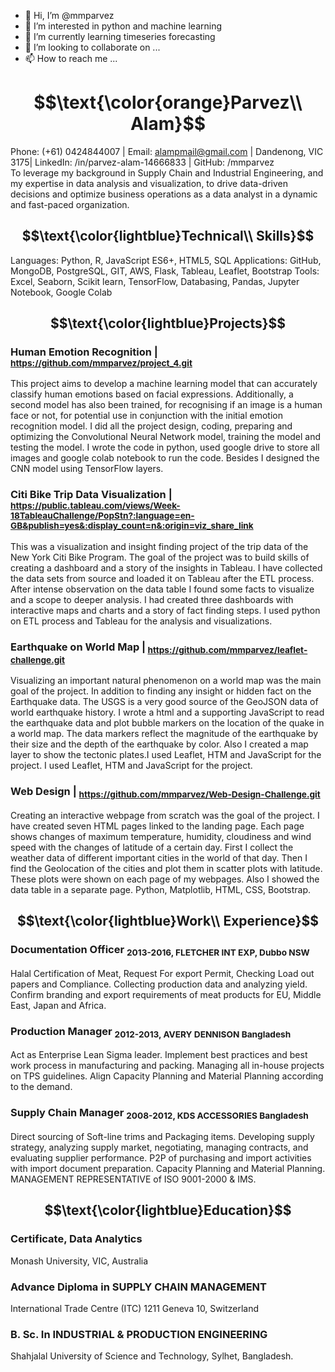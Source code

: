- 👋 Hi, I’m @mmparvez
- 👀 I’m interested in python and machine learning
- 🌱 I’m currently learning timeseries forecasting
- 💞️ I’m looking to collaborate on ...
- 📫 How to reach me ...

# $$\text{\color{orange}Parvez\\ Alam}$$
Phone: (+61) 0424844007 | Email: alampmail@gmail.com | Dandenong, VIC 3175| LinkedIn: /in/parvez-alam-14666833 | GitHub: /mmparvez <br />
To leverage my background in Supply Chain and Industrial Engineering, and my expertise in data analysis and visualization, to drive data-driven decisions and optimize business operations as a data analyst in a dynamic and fast-paced organization.


## $$\text{\color{lightblue}Technical\\ Skills}$$
Languages: Python, R, JavaScript ES6+, HTML5, SQL 
Applications: GitHub, MongoDB, PostgreSQL, GIT, AWS, Flask, Tableau, Leaflet, Bootstrap
Tools: Excel, Seaborn, Scikit learn, TensorFlow, Databasing, Pandas, Jupyter Notebook,  Google Colab



## $$\text{\color{lightblue}Projects}$$
### Human Emotion Recognition |<sub> https://github.com/mmparvez/project_4.git </sub>
This project aims to develop a machine learning model that can accurately classify human emotions based on facial expressions. Additionally, a second model has also been trained, for recognising if an image is a human face or not, for potential use in conjunction with the initial emotion recognition model.
I did all the project design, coding, preparing and optimizing the Convolutional Neural Network model, training the model and testing the model.
I wrote the code in python, used google drive to store all images and google colab notebook to run the code. Besides I designed the CNN model using TensorFlow layers.

### Citi Bike Trip Data Visualization |<sub> https://public.tableau.com/views/Week-18TableauChallenge/PopStn?:language=en-GB&publish=yes&:display_count=n&:origin=viz_share_link </sub>
This was a visualization and insight finding project of the trip data of the New York Citi Bike Program. The goal of the project was to build skills of creating a dashboard and a story of the insights in Tableau.
I have collected the data sets from source and loaded it on Tableau after the ETL process. After intense observation on the data table I found some facts to visualize and a scope to deeper analysis. I had created three dashboards with interactive maps and charts and a story of fact finding steps.
I used python on ETL process and Tableau for the analysis and visualizations.

### Earthquake on World Map |<sub> https://github.com/mmparvez/leaflet-challenge.git</sub>
Visualizing an important natural phenomenon on a world map was the main goal of the project. In addition to finding any insight or hidden fact on the Earthquake data.
The USGS is a very good source of the GeoJSON data of world earthquake history. I wrote a html and a supporting JavaScript to read the earthquake data and plot bubble markers on the location of the quake in a world map. The data markers reflect the magnitude of the earthquake by their size and the depth of the earthquake by color. Also I created a map layer to show the tectonic plates.I used Leaflet, HTM and JavaScript for the project.
I used Leaflet, HTM and JavaScript for the project.

### Web Design | <sub>https://github.com/mmparvez/Web-Design-Challenge.git</sub>
Creating an interactive webpage from scratch was the goal of the project.
I have created seven HTML pages linked to the landing page. Each page shows changes of maximum temperature, humidity, cloudiness and wind speed with the changes of latitude of a certain day. First I collect the weather data of different important cities in the world of that day. Then I find the Geolocation of the cities and plot them in scatter plots with latitude. These plots were shown on each page of my webpages. Also I showed the data table in a separate page.
Python, Matplotlib, HTML, CSS, Bootstrap.


## $$\text{\color{lightblue}Work\\ Experience}$$
### Documentation Officer <sub>2013-2016, FLETCHER INT EXP, Dubbo NSW</sub>
Halal Certification of Meat, 
Request For export Permit, 
Checking Load out papers and Compliance.
Collecting production data and analyzing yield.
Confirm branding and export requirements of meat products for EU, Middle East, Japan and Africa.

### Production Manager <sub>2012-2013, AVERY DENNISON Bangladesh</sub>
Act as Enterprise Lean Sigma leader.
Implement best practices and best work process in manufacturing and packing.
Managing all in-house projects on TPS guidelines.
Align Capacity Planning and Material Planning according to the demand.

### Supply Chain Manager <sub>2008-2012, KDS ACCESSORIES Bangladesh</sub>
Direct sourcing of Soft-line trims and Packaging items.
Developing supply strategy, analyzing supply market, negotiating, managing contracts, and evaluating supplier performance.
P2P of purchasing and import activities with import document preparation. 
Capacity Planning and Material Planning.
MANAGEMENT REPRESENTATIVE of ISO 9001-2000 & IMS.
 
 
## $$\text{\color{lightblue}Education}$$
### Certificate, Data Analytics 
Monash University, VIC, Australia

### Advance Diploma in SUPPLY CHAIN MANAGEMENT 
International Trade Centre (ITC) 1211 Geneva 10, Switzerland

### B. Sc. In INDUSTRIAL & PRODUCTION ENGINEERING 
Shahjalal University of Science and Technology, Sylhet, Bangladesh.
